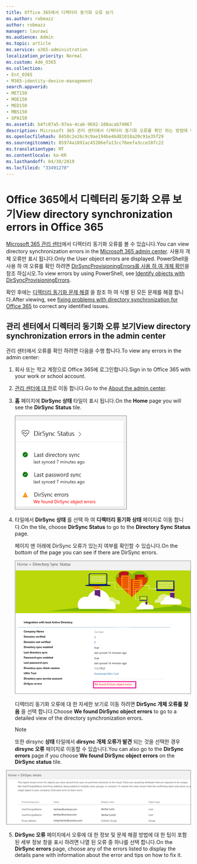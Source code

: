 ```yaml
---
title: Office 365에서 디렉터리 동기화 오류 보기
ms.author: robmazz
author: robmazz
manager: laurawi
ms.audience: Admin
ms.topic: article
ms.service: o365-administration
localization_priority: Normal
ms.custom: Adm_O365
ms.collection:
- Ent_O365
- M365-identity-device-management
search.appverid:
- MET150
- MOE150
- MED150
- MBS150
- GPA150
ms.assetid: b4fc07a5-97ea-4ca6-9692-108acab74067
description: Microsoft 365 관리 센터에서 디렉터리 동기화 오류를 확인 하는 방법에 대해 알아봅니다.
ms.openlocfilehash: 8450c2e26c9c9ae194be46d81018a20c91e35f29
ms.sourcegitcommit: 85974a1891ac45286efa13cc76eefa3cce28fc22
ms.translationtype: MT
ms.contentlocale: ko-KR
ms.lasthandoff: 04/30/2019
ms.locfileid: "33491270"
---
```

# <a name="view-directory-synchronization-errors-in-office-365"></a><span data-ttu-id="84824-103">Office 365에서 디렉터리 동기화 오류 보기</span><span class="sxs-lookup"><span data-stu-id="84824-103">View directory synchronization errors in Office 365</span></span>

<span data-ttu-id="84824-104">[Microsoft 365 관리 센터](https://admin.microsoft.com)에서 디렉터리 동기화 오류를 볼 수 있습니다.</span><span class="sxs-lookup"><span data-stu-id="84824-104">You can view directory synchronization errors in the [Microsoft 365 admin center](https://admin.microsoft.com).</span></span> <span data-ttu-id="84824-105">사용자 개체 오류만 표시 됩니다.</span><span class="sxs-lookup"><span data-stu-id="84824-105">Only the User object errors are displayed.</span></span> <span data-ttu-id="84824-106">PowerShell을 사용 하 여 오류를 확인 하려면 [DirSyncProvisioningErrors를 사용 하 여 개체 확인](https://docs.microsoft.com/azure/active-directory/hybrid/how-to-connect-syncservice-duplicate-attribute-resiliency)을 참조 하십시오.</span><span class="sxs-lookup"><span data-stu-id="84824-106">To view errors by using PowerShell, see [Identify objects with DirSyncProvisioningErrors](https://docs.microsoft.com/azure/active-directory/hybrid/how-to-connect-syncservice-duplicate-attribute-resiliency).</span></span>

<span data-ttu-id="84824-107">확인 후에는 [디렉터리 동기화 문제 해결](fix-problems-with-directory-synchronization.md) 을 참조 하 여 식별 된 모든 문제를 해결 합니다.</span><span class="sxs-lookup"><span data-stu-id="84824-107">After viewing, see [fixing problems with directory synchronization for Office 365](fix-problems-with-directory-synchronization.md) to correct any identified issues.</span></span>
  
## <a name="view-directory-synchronization-errors-in-the-admin-center"></a><span data-ttu-id="84824-108">관리 센터에서 디렉터리 동기화 오류 보기</span><span class="sxs-lookup"><span data-stu-id="84824-108">View directory synchronization errors in the admin center</span></span>

<span data-ttu-id="84824-109">관리 센터에서 오류를 확인 하려면 다음을 수행 합니다.</span><span class="sxs-lookup"><span data-stu-id="84824-109">To view any errors in the admin center:</span></span>
  
1. <span data-ttu-id="84824-110">회사 또는 학교 계정으로 Office 365에 로그인합니다.</span><span class="sxs-lookup"><span data-stu-id="84824-110">Sign in to Office 365 with your work or school account.</span></span> 
    
2. <span data-ttu-id="84824-111">[관리 센터에 대 한](https://support.office.com/article/758befc4-0888-4009-9f14-0d147402fd23)로 이동 합니다.</span><span class="sxs-lookup"><span data-stu-id="84824-111">Go to the [About the admin center](https://support.office.com/article/758befc4-0888-4009-9f14-0d147402fd23).</span></span>
    
3. <span data-ttu-id="84824-112">**홈** 페이지에 **DirSync 상태** 타일이 표시 됩니다.</span><span class="sxs-lookup"><span data-stu-id="84824-112">On the **Home** page you will see the **DirSync Status** tile.</span></span> 
    
    ![관리 센터 미리 보기의 DirSync 상태 타일](media/060006e9-de61-49d5-8979-e77cda198e71.png)
  
4. <span data-ttu-id="84824-114">타일에서 **DirSync 상태** 를 선택 하 여 **디렉터리 동기화 상태** 페이지로 이동 합니다.</span><span class="sxs-lookup"><span data-stu-id="84824-114">On the tile, choose **DirSync Status** to go to the **Directory Sync Status** page.</span></span> 
    
    <span data-ttu-id="84824-115">페이지 맨 아래에 DirSync 오류가 있는지 여부를 확인할 수 있습니다.</span><span class="sxs-lookup"><span data-stu-id="84824-115">On the bottom of the page you can see if there are DirSync errors.</span></span>
    
    ![디렉터리 동기화 상태 페이지에서 DirSync 개체 오류가 있는지 확인할 수 있습니다.](media/882094a3-80d3-4aae-b90b-78b27047974c.png)
  
    <span data-ttu-id="84824-117">디렉터리 동기화 오류에 대 한 자세한 보기로 이동 하려면 **DirSync 개체 오류를 찾음** 을 선택 합니다.</span><span class="sxs-lookup"><span data-stu-id="84824-117">Choose **We found DirSync object errors** to go to a detailed view of the directory synchronization errors.</span></span> 
    
    > [!NOTE]
    > <span data-ttu-id="84824-118">또한 dirsync **상태** 타일에서 **dirsync 개체 오류가 발견** 되는 것을 선택한 경우 **dirsync 오류** 페이지로 이동할 수 있습니다.</span><span class="sxs-lookup"><span data-stu-id="84824-118">You can also go to the **DirSync errors** page if you choose **We found DirSync object errors** on the **DirSync status** tile.</span></span> 
  
![DirSync 오류 페이지](media/a6e302d4-6be7-4e3a-b4b5-81c5a2c02952.png)
  
5. <span data-ttu-id="84824-120">**DirSync 오류** 페이지에서 오류에 대 한 정보 및 문제 해결 방법에 대 한 팁이 포함 된 세부 정보 창을 표시 하려면 나열 된 오류 중 하나를 선택 합니다.</span><span class="sxs-lookup"><span data-stu-id="84824-120">On the **DirSync errors** page, choose any of the errors listed to display the details pane with information about the error and tips on how to fix it.</span></span> 
